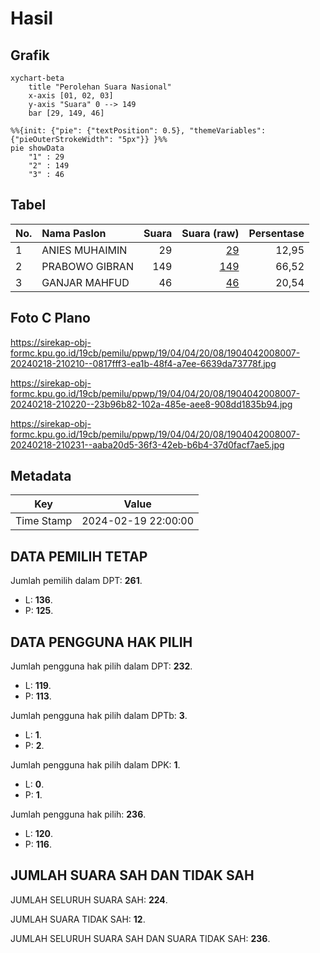 # Hasil

## Grafik

```mermaid
xychart-beta
    title "Perolehan Suara Nasional"
    x-axis [01, 02, 03]
    y-axis "Suara" 0 --> 149
    bar [29, 149, 46]
```

```mermaid
%%{init: {"pie": {"textPosition": 0.5}, "themeVariables": {"pieOuterStrokeWidth": "5px"}} }%%
pie showData
    "1" : 29
    "2" : 149
    "3" : 46
```

## Tabel

| No. | Nama Paslon    | Suara | Suara (raw) | Persentase |
|:--- |:-------------- | -----:| -----------:| ----------:|
| 1   | ANIES MUHAIMIN | 29    | [29][p-1]   | 12,95      |
| 2   | PRABOWO GIBRAN | 149   | [149][p-2]  | 66,52      |
| 3   | GANJAR MAHFUD  | 46    | [46][p-3]   | 20,54      |


[p-1]: https://github.com/gigit-pemilu/pemilu-2024/blob/main/pilpres/hitung-suara/sub/19-kepulauan-bangka-belitung/sub/04-bangka-tengah/sub/04-simpang-katis/sub/2008-pasir-garam/sub/007-tps/sub/paslon-1.txt
[p-2]: https://github.com/gigit-pemilu/pemilu-2024/blob/main/pilpres/hitung-suara/sub/19-kepulauan-bangka-belitung/sub/04-bangka-tengah/sub/04-simpang-katis/sub/2008-pasir-garam/sub/007-tps/sub/paslon-2.txt
[p-3]: https://github.com/gigit-pemilu/pemilu-2024/blob/main/pilpres/hitung-suara/sub/19-kepulauan-bangka-belitung/sub/04-bangka-tengah/sub/04-simpang-katis/sub/2008-pasir-garam/sub/007-tps/sub/paslon-3.txt

## Foto C Plano

https://sirekap-obj-formc.kpu.go.id/19cb/pemilu/ppwp/19/04/04/20/08/1904042008007-20240218-210210--0817fff3-ea1b-48f4-a7ee-6639da73778f.jpg

https://sirekap-obj-formc.kpu.go.id/19cb/pemilu/ppwp/19/04/04/20/08/1904042008007-20240218-210220--23b96b82-102a-485e-aee8-908dd1835b94.jpg

https://sirekap-obj-formc.kpu.go.id/19cb/pemilu/ppwp/19/04/04/20/08/1904042008007-20240218-210231--aaba20d5-36f3-42eb-b6b4-37d0facf7ae5.jpg


## Metadata

| Key        | Value               |
| ---------- | ------------------- |
| Time Stamp | 2024-02-19 22:00:00 |


## DATA PEMILIH TETAP

Jumlah pemilih dalam DPT: **261**.
 * L: **136**.
 * P: **125**.

## DATA PENGGUNA HAK PILIH

Jumlah pengguna hak pilih dalam DPT: **232**.
 * L: **119**.
 * P: **113**.

Jumlah pengguna hak pilih dalam DPTb: **3**.
 * L: **1**.
 * P: **2**.

Jumlah pengguna hak pilih dalam DPK: **1**.
 * L: **0**.
 * P: **1**.

Jumlah pengguna hak pilih: **236**.
 * L: **120**.
 * P: **116**.

## JUMLAH SUARA SAH DAN TIDAK SAH

JUMLAH SELURUH SUARA SAH: **224**.

JUMLAH SUARA TIDAK SAH: **12**.

JUMLAH SELURUH SUARA SAH DAN SUARA TIDAK SAH: **236**.


